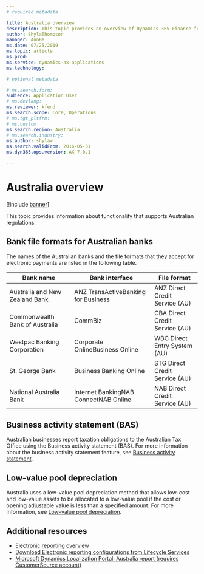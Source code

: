 ```yaml
---
# required metadata

title: Australia overview
description: This topic provides an overview of Dynamics 365 Finance functionality that is specific to Australia.
author: ShylaThompson
manager: AnnBe
ms.date: 07/25/2019
ms.topic: article
ms.prod: 
ms.service: dynamics-ax-applications
ms.technology: 

# optional metadata

# ms.search.form:
audience: Application User
# ms.devlang: 
ms.reviewer: kfend
ms.search.scope: Core, Operations
# ms.tgt_pltfrm: 
# ms.custom
ms.search.region: Australia
# ms.search.industry: 
ms.author: shylaw
ms.search.validFrom: 2016-05-31
ms.dyn365.ops.version: AX 7.0.1

---
```


# Australia overview

[!include [banner](../includes/banner.md)]

This topic provides information about functionality that supports Australian regulations. 

## Bank file formats for Australian banks

The names of the Australian banks and the file formats that they accept for electronic payments are listed in the following table. 
 
| Bank name                      | Bank interface                        | File format                    |
|--------------------------------|---------------------------------------|--------------------------------|
| Australia and New Zealand Bank | ANZ TransActiveBanking for Business   | ANZ Direct Credit Service (AU) |
| Commonwealth Bank of Australia | CommBiz                               | CBA Direct Credit Service (AU) |
| Westpac Banking Corporation    | Corporate OnlineBusiness Online       | WBC Direct Entry System (AU)   |
| St. George Bank                | Business Banking Online               | STG Direct Credit Service (AU) |
| National Australia Bank        | Internet BankingNAB ConnectNAB Online | NAB Direct Credit Service (AU) |

## Business activity statement (BAS)
Australian businesses report taxation obligations to the Australian Tax Office using the Business activity statement (BAS). For more information about the business activity statement feature, see [Business activity statement](apac-aus-business-activity-statement.md).

## Low-value pool depreciation
Australia uses a low-value pool depreciation method that allows low-cost and low-value assets to be allocated to a low-value pool if the cost or opening adjustable value is less than a specified amount. For more information, see [Low-value pool depreciation](apac-aus-low-value-pool-depreciation.md).

## Additional resources

- [Electronic reporting overview](../../dev-itpro/analytics/general-electronic-reporting.md)
- [Download Electronic reporting configurations from Lifecycle Services](../../dev-itpro/analytics/download-electronic-reporting-configuration-lcs.md)
- [Microsoft Dynamics Localization Portal: Australia report (requires CustomerSource account)](https://mbs.microsoft.com/files/customer/AX/Support/supportnews/Australia.html)
